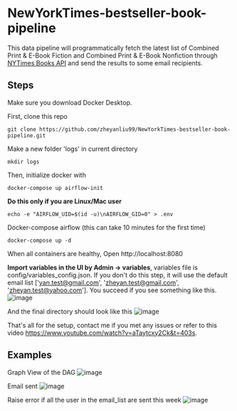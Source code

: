 # NewYorkTimes-bestseller-book-pipeline
This data pipeline will programmatically fetch the latest list of Combined Print &amp; E-Book Fiction and Combined Print &amp; E-Book Nonfiction through [NYTimes Books API](https://developer.nytimes.com/docs/books-product/1/routes/lists.json/get) and send the results to some email recipients.

## Steps

Make sure you download Docker Desktop.

First, clone this repo 

```
git clone https://github.com/zheyanliu99/NewYorkTimes-bestseller-book-pipeline.git
```

Make a new folder 'logs' in current directory
```
mkdir logs
```

Then, initialize docker with 
```
docker-compose up airflow-init
```

**Do this only if you are Linux/Mac user**

```
echo -e "AIRFLOW_UID=$(id -u)\nAIRFLOW_GID=0" > .env
```

Docker-compose airflow (this can take 10 minutes for the first time)

```
docker-compose up -d
```

When all containers are healthy, Open http://localhost:8080

**Import variables in the UI by Admin -> variables**, variables file is config/variables_config.json. If you don't do this step, it will use the default email list ['yan.test@gmail.com', 'zheyan.test@gmail.com', 'zheyan.test@yahoo.com']. You succeed if you see something like this.
![image](https://user-images.githubusercontent.com/90377706/152095188-f6cc7018-b370-40b0-956c-ff22650c0047.png)

And the final directory should look like this
![image](https://user-images.githubusercontent.com/90377706/152096916-7fef7bfb-2483-4714-ad6e-7362e79f860e.png)

That's all for the setup, contact me if you met any issues or refer to this video https://www.youtube.com/watch?v=aTaytcxy2Ck&t=403s.

## Examples

Graph View of the DAG
![image](https://user-images.githubusercontent.com/90377706/152095681-3d06f911-aad9-41c2-98e7-2957c1a82b65.png)


Email sent
![image](https://user-images.githubusercontent.com/90377706/152095720-b7e736a7-fb75-42f9-bb0b-b67d6a7576a0.png)

Raise error if all the user in the email_list are sent this week
![image](https://user-images.githubusercontent.com/90377706/152095851-9048d31b-7896-472c-9d8f-f04165a33e80.png)






